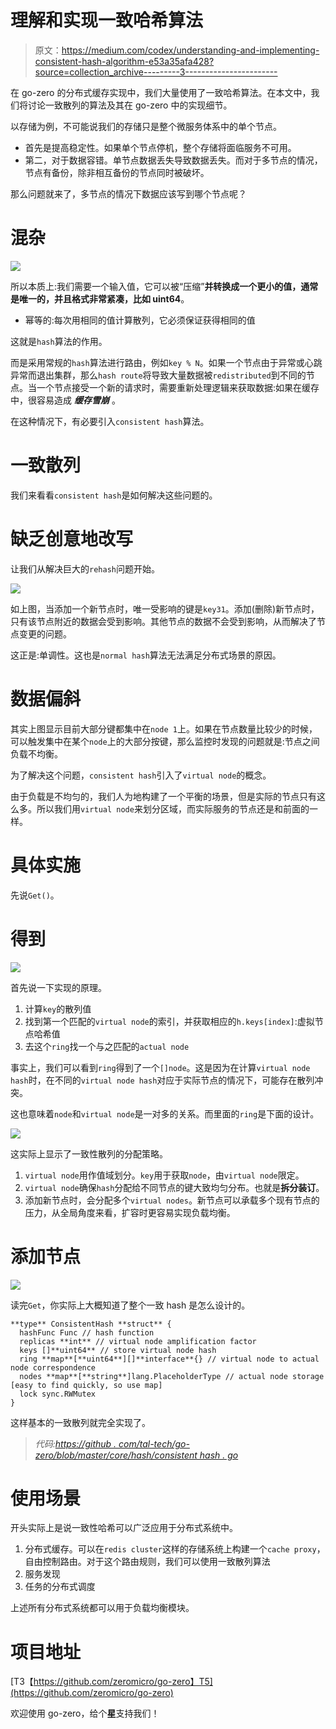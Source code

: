 # 理解和实现一致哈希算法

> 原文：<https://medium.com/codex/understanding-and-implementing-consistent-hash-algorithm-e53a35afa428?source=collection_archive---------3----------------------->

在 go-zero 的分布式缓存实现中，我们大量使用了一致哈希算法。在本文中，我们将讨论一致散列的算法及其在 go-zero 中的实现细节。

以存储为例，不可能说我们的存储只是整个微服务体系中的单个节点。

*   首先是提高稳定性。如果单个节点停机，整个存储将面临服务不可用。
*   第二，对于数据容错。单节点数据丢失导致数据丢失。而对于多节点的情况，节点有备份，除非相互备份的节点同时被破坏。

那么问题就来了，多节点的情况下数据应该写到哪个节点呢？

# 混杂

![](img/5f939deb2ddde6789bd63f4acf3ac32b.png)

所以本质上:我们需要一个输入值，它可以被“压缩”**并转换成一个更小的值，通常是唯一的，并且格式非常紧凑，比如 uint64**。

*   幂等的:每次用相同的值计算散列，它必须保证获得相同的值

这就是`hash`算法的作用。

而是采用常规的`hash`算法进行路由，例如`key % N`。如果一个节点由于异常或心跳异常而退出集群，那么`hash route`将导致大量数据被`redistributed`到不同的节点。当一个节点接受一个新的请求时，需要重新处理逻辑来获取数据:如果在缓存中，很容易造成 ***缓存雪崩*** 。

在这种情况下，有必要引入`consistent hash`算法。

# 一致散列

我们来看看`consistent hash`是如何解决这些问题的。

# 缺乏创意地改写

让我们从解决巨大的`rehash`问题开始。

![](img/2e2c844cb022e378ee9192b7d87fc4be.png)

如上图，当添加一个新节点时，唯一受影响的键是`key31`。添加(删除)新节点时，只有该节点附近的数据会受到影响。其他节点的数据不会受到影响，从而解决了节点变更的问题。

这正是:单调性。这也是`normal hash`算法无法满足分布式场景的原因。

# 数据偏斜

其实上图显示目前大部分键都集中在`node 1`上。如果在节点数量比较少的时候，可以触发集中在某个`node`上的大部分按键，那么监控时发现的问题就是:节点之间负载不均衡。

为了解决这个问题，`consistent hash`引入了`virtual node`的概念。

由于负载是不均匀的，我们人为地构建了一个平衡的场景，但是实际的节点只有这么多。所以我们用`virtual node`来划分区域，而实际服务的节点还是和前面的一样。

# 具体实施

先说`Get()`。

# 得到

![](img/fd1f4e2b9cb2a23c0758eb464b3603f0.png)

首先说一下实现的原理。

1.  计算`key`的散列值
2.  找到第一个匹配的`virtual node`的索引，并获取相应的`h.keys[index]`:虚拟节点哈希值
3.  去这个`ring`找一个与之匹配的`actual node`

事实上，我们可以看到`ring`得到了一个`[]node`。这是因为在计算`virtual node hash`时，在不同的`virtual node hash`对应于实际节点的情况下，可能存在散列冲突。

这也意味着`node`和`virtual node`是一对多的关系。而里面的`ring`是下面的设计。

![](img/6d42af5f5996680927f48c75a865a105.png)

这实际上显示了一致性散列的分配策略。

1.  `virtual node`用作值域划分。`key`用于获取`node`，由`virtual node`限定。
2.  `virtual node`确保`hash`分配给不同节点的键大致均匀分布。也就是**拆分装订**。
3.  添加新节点时，会分配多个`virtual nodes`。新节点可以承载多个现有节点的压力，从全局角度来看，扩容时更容易实现负载均衡。

# 添加节点

![](img/440b9020170dd7da7f1fb7c2bb0521f8.png)

读完`Get`，你实际上大概知道了整个一致 hash 是怎么设计的。

```
**type** ConsistentHash **struct** {
  hashFunc Func // hash function
  replicas **int** // virtual node amplification factor
  keys []**uint64** // store virtual node hash
  ring **map**[**uint64**][]**interface**{} // virtual node to actual node correspondence
  nodes **map**[**string**]lang.PlaceholderType // actual node storage [easy to find quickly, so use map]
  lock sync.RWMutex
}
```

这样基本的一致散列就完全实现了。

> *代码:*[*https://github . com/tal-tech/go-zero/blob/master/core/hash/consistent hash . go*](https://github.com/tal-tech/go-zero/blob/master/core/hash/consistenthash.go)

# 使用场景

开头实际上是说一致性哈希可以广泛应用于分布式系统中。

1.  分布式缓存。可以在`redis cluster`这样的存储系统上构建一个`cache proxy`，自由控制路由。对于这个路由规则，我们可以使用一致散列算法
2.  服务发现
3.  任务的分布式调度

上述所有分布式系统都可以用于负载均衡模块。

# 项目地址

[T3【https://github.com/zeromicro/go-zero】T5](https://github.com/zeromicro/go-zero)

欢迎使用 go-zero，给个**星**支持我们！